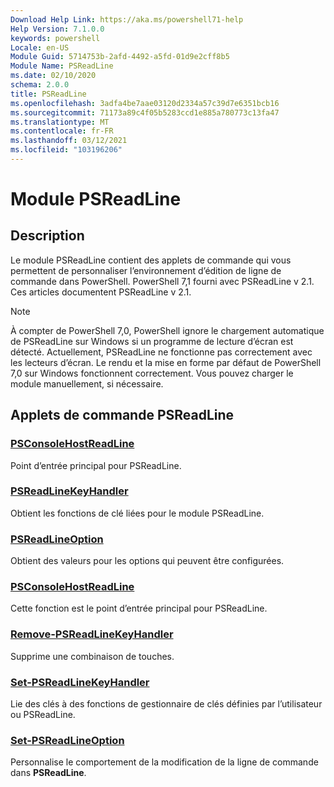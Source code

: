 ```yaml
---
Download Help Link: https://aka.ms/powershell71-help
Help Version: 7.1.0.0
keywords: powershell
Locale: en-US
Module Guid: 5714753b-2afd-4492-a5fd-01d9e2cff8b5
Module Name: PSReadLine
ms.date: 02/10/2020
schema: 2.0.0
title: PSReadLine
ms.openlocfilehash: 3adfa4be7aae03120d2334a57c39d7e6351bcb16
ms.sourcegitcommit: 71173a89c4f05b5283ccd1e885a780773c13fa47
ms.translationtype: MT
ms.contentlocale: fr-FR
ms.lasthandoff: 03/12/2021
ms.locfileid: "103196206"
---
```

# Module PSReadLine

## Description

Le module PSReadLine contient des applets de commande qui vous permettent de personnaliser l’environnement d’édition de ligne de commande dans PowerShell. PowerShell 7,1 fourni avec PSReadLine v 2.1. Ces articles documentent PSReadLine v 2.1.

> [!NOTE]
> À compter de PowerShell 7,0, PowerShell ignore le chargement automatique de PSReadLine sur Windows si un programme de lecture d’écran est détecté. Actuellement, PSReadLine ne fonctionne pas correctement avec les lecteurs d’écran. Le rendu et la mise en forme par défaut de PowerShell 7,0 sur Windows fonctionnent correctement. Vous pouvez charger le module manuellement, si nécessaire.

## Applets de commande PSReadLine

### [PSConsoleHostReadLine](PSConsoleHostReadLine.md)
Point d’entrée principal pour PSReadLine.

### [PSReadLineKeyHandler](Get-PSReadLineKeyHandler.md)
Obtient les fonctions de clé liées pour le module PSReadLine.

### [PSReadLineOption](Get-PSReadLineOption.md)
Obtient des valeurs pour les options qui peuvent être configurées.

### [PSConsoleHostReadLine](PSConsoleHostReadLine.md)
Cette fonction est le point d’entrée principal pour PSReadLine.

### [Remove-PSReadLineKeyHandler](Remove-PSReadLineKeyHandler.md)
Supprime une combinaison de touches.

### [Set-PSReadLineKeyHandler](Set-PSReadLineKeyHandler.md)
Lie des clés à des fonctions de gestionnaire de clés définies par l’utilisateur ou PSReadLine.

### [Set-PSReadLineOption](Set-PSReadLineOption.md)
Personnalise le comportement de la modification de la ligne de commande dans **PSReadLine**.

